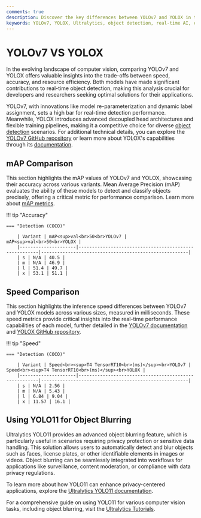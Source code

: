 ```yaml
---
comments: true
description: Discover the key differences between YOLOv7 and YOLOX in this comprehensive comparison. Explore their performance in object detection, real-time AI applications, and edge AI deployments. Dive into metrics like speed, accuracy, and parameter efficiency to understand which model suits your computer vision needs best.
keywords: YOLOv7, YOLOX, Ultralytics, object detection, real-time AI, edge AI, computer vision, AI models comparison, YOLO models
---
```


# YOLOv7 VS YOLOX

In the evolving landscape of computer vision, comparing YOLOv7 and YOLOX offers valuable insights into the trade-offs between speed, accuracy, and resource efficiency. Both models have made significant contributions to real-time object detection, making this analysis crucial for developers and researchers seeking optimal solutions for their applications.

YOLOv7, with innovations like model re-parameterization and dynamic label assignment, sets a high bar for real-time detection performance. Meanwhile, YOLOX introduces advanced decoupled head architectures and flexible training pipelines, making it a competitive choice for diverse [object detection](https://www.ultralytics.com/glossary/object-detection) scenarios. For additional technical details, you can explore the [YOLOv7 GitHub repository](https://github.com/WongKinYiu/yolov7) or learn more about YOLOX's capabilities through its [documentation](https://github.com/Megvii-BaseDetection/YOLOX).

## mAP Comparison

This section highlights the mAP values of YOLOv7 and YOLOX, showcasing their accuracy across various variants. Mean Average Precision (mAP) evaluates the ability of these models to detect and classify objects precisely, offering a critical metric for performance comparison. Learn more about [mAP metrics](https://www.ultralytics.com/glossary/mean-average-precision-map).

!!! tip "Accuracy"

    === "Detection (COCO)"

    	| Variant | mAP<sup>val<br>50<br>YOLOv7 | mAP<sup>val<br>50<br>YOLOX |
    	|---------------------|-------------------------------------------------------|-------------------------------------------------------|
    	| s | N/A | 40.5 |
    	| m | N/A | 46.9 |
    	| l | 51.4 | 49.7 |
    	| x | 53.1 | 51.1 |

## Speed Comparison

This section highlights the inference speed differences between YOLOv7 and YOLOX models across various sizes, measured in milliseconds. These speed metrics provide critical insights into the real-time performance capabilities of each model, further detailed in the [YOLOv7 documentation](https://docs.ultralytics.com/models/yolov7/) and [YOLOX GitHub repository](https://github.com/Megvii-BaseDetection/YOLOX).

!!! tip "Speed"

    === "Detection (COCO)"

    	| Variant | Speed<br><sup>T4 TensorRT10<br>(ms)</sup><br>YOLOv7 | Speed<br><sup>T4 TensorRT10<br>(ms)</sup><br>YOLOX |
    	|---------------------|-------------------------------------------------------|-------------------------------------------------------|
    	| s | N/A | 2.56 |
    	| m | N/A | 5.43 |
    	| l | 6.84 | 9.04 |
    	| x | 11.57 | 16.1 |

## Using YOLO11 for Object Blurring

Ultralytics YOLO11 provides an advanced object blurring feature, which is particularly useful in scenarios requiring privacy protection or sensitive data handling. This solution allows users to automatically detect and blur objects such as faces, license plates, or other identifiable elements in images or videos. Object blurring can be seamlessly integrated into workflows for applications like surveillance, content moderation, or compliance with data privacy regulations.

To learn more about how YOLO11 can enhance privacy-centered applications, explore the [Ultralytics YOLO11 documentation](https://docs.ultralytics.com).

For a comprehensive guide on using YOLO11 for various computer vision tasks, including object blurring, visit the [Ultralytics Tutorials](https://docs.ultralytics.com/guides/).
